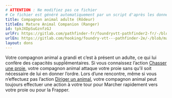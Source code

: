 ```yaml
---
# ATTENTION : Ne modifiez pas ce fichier
# Ce fichier est généré automatiquement par un script d'après les données du module Foundry VTT officiel et de sa traduction
title: Compagnon animal adulte (Rôdeur)
titleEn: Mature Animal Companion (Ranger)
id: tpkJXDpSuGznfzGJ
urlFr: https://gitlab.com/pathfinder-fr/foundryvtt-pathfinder2-fr/-/blob/master/data/feats/tpkJXDpSuGznfzGJ.htm
urlEn: https://gitlab.com/hooking/foundry-vtt---pathfinder-2e/-/blob/master/packs/data/feats.db/mature-animal-companion-ranger.json
layout: dons
---
```

Votre compagnon animal a grandi et c’est à présent un adulte, ce qui lui confère des capacités supplémentaires. Si vous connaissez l’action [Chasser une proie](../actions/chasser-une-proie.html), votre compagnon animal attaque votre proie sans qu’il soit nécessaire de lui en donner l’ordre. Lors d’une rencontre, même si vous n’effectuez pas l’action [Diriger un animal](../actions/diriger-un-animal.html), votre compagnon animal peut toujours effectuer une action à votre tour pour Marcher rapidement vers votre proie ou pour la Frapper.
